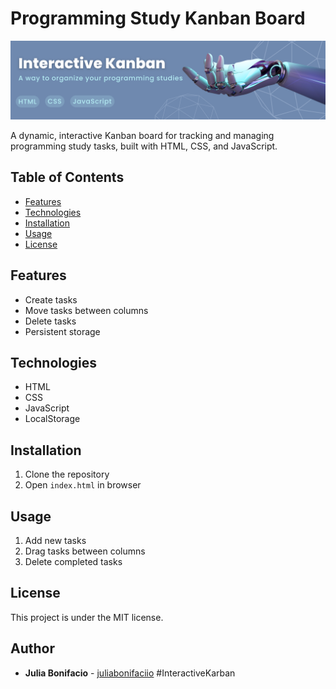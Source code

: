 # Programming Study Kanban Board

![Banner](./github/github-banner.png)

A dynamic, interactive Kanban board for tracking and managing programming study tasks, built with HTML, CSS, and JavaScript.

## Table of Contents
* [Features](#features)
* [Technologies](#technologies)
* [Installation](#installation)
* [Usage](#usage)
* [License](#license)

## Features
- Create tasks
- Move tasks between columns
- Delete tasks
- Persistent storage

## Technologies
- HTML
- CSS
- JavaScript
- LocalStorage

## Installation
1. Clone the repository
2. Open `index.html` in browser

## Usage
1. Add new tasks
2. Drag tasks between columns
3. Delete completed tasks

## License
This project is under the MIT license. 

## Author
- **Julia Bonifacio** - [juliabonifaciio](https://github.com/juliabonifaciio) #InteractiveKarban